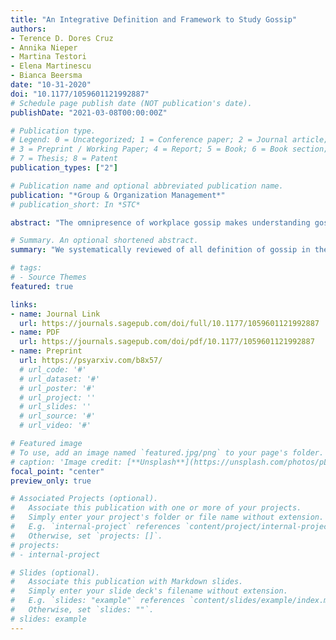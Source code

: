 ```yaml
---
title: "An Integrative Definition and Framework to Study Gossip"
authors:
- Terence D. Dores Cruz
- Annika Nieper
- Martina Testori
- Elena Martinescu
- Bianca Beersma
date: "10-31-2020"
doi: "10.1177/1059601121992887"
# Schedule page publish date (NOT publication's date).
publishDate: "2021-03-08T00:00:00Z"

# Publication type.
# Legend: 0 = Uncategorized; 1 = Conference paper; 2 = Journal article;
# 3 = Preprint / Working Paper; 4 = Report; 5 = Book; 6 = Book section;
# 7 = Thesis; 8 = Patent
publication_types: ["2"]

# Publication name and optional abbreviated publication name.
publication: "*Group & Organization Management*"
# publication_short: In *STC*

abstract: "The omnipresence of workplace gossip makes understanding gossip processes imperative to understand social life in organizations. Although gossip research has recently increased across the social sciences, gossip is conceptualized in disparate ways in the scientific literature. This conceptual confusion impedes theoretical integration and providing practical advice. To resolve this, we systematically reviewed 6114 scientific articles on gossip and identified 324 articles that define gossip. From these definitions, we extracted two essential characteristics of gossip on which there seems to be agreement within the literature, namely, (1) that gossip is communication between humans involving a sender, a receiver, and a target, and (2) that the target is absent or unaware of the communicated content. These two characteristics formed the basis of a broad, integrative definition of gossip: a sender communicating to a receiver about a target who is absent or unaware of the content. Furthermore, some definitions include characteristics on which there is less agreement: gossip valence (from negative to neutral to positive) and formality (from informal to intermediate to formal). We incorporate these characteristics in a dimensional scaling framework that can guide future research. Our broad, integrative definition of gossip and the dimensional scaling framework provide the building blocks for a systematic, integrated knowledge base on the role of gossip in human social life in general as well as in organizations. This can foster future theory development and hypothesis testing, ultimately helping organizations to manage gossip."

# Summary. An optional shortened abstract.
summary: "We systematically reviewed of all definition of gossip in the scientific literature. First, we define gossip as a sender communicating to a receiver about a target, who is absent or unaware of  the content. Second, we propose an integrative to study gossip as varying in valence and formality.   "

# tags:
# - Source Themes
featured: true

links:
- name: Journal Link
  url: https://journals.sagepub.com/doi/full/10.1177/1059601121992887
- name: PDF
  url: https://journals.sagepub.com/doi/pdf/10.1177/1059601121992887
- name: Preprint
  url: https://psyarxiv.com/b8x57/
  # url_code: '#'
  # url_dataset: '#'
  # url_poster: '#'
  # url_project: ''
  # url_slides: ''
  # url_source: '#'
  # url_video: '#'

# Featured image
# To use, add an image named `featured.jpg/png` to your page's folder. 
# caption: 'Image credit: [**Unsplash**](https://unsplash.com/photos/pLCdAaMFLTE)'
focal_point: "center"
preview_only: true

# Associated Projects (optional).
#   Associate this publication with one or more of your projects.
#   Simply enter your project's folder or file name without extension.
#   E.g. `internal-project` references `content/project/internal-project/index.md`.
#   Otherwise, set `projects: []`.
# projects:
# - internal-project

# Slides (optional).
#   Associate this publication with Markdown slides.
#   Simply enter your slide deck's filename without extension.
#   E.g. `slides: "example"` references `content/slides/example/index.md`.
#   Otherwise, set `slides: ""`.
# slides: example
---
```

